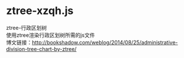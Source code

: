 # ztree-xzqh.js
ztree-行政区划树 <br>
使用ztree渲染行政区划树所需的js文件 <br>
博文链接：http://bookshadow.com/weblog/2014/08/25/administrative-division-tree-chart-by-ztree/
